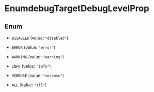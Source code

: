 

# EnumdebugTargetDebugLevelProp

## Enum


* `DISABLED` (value: `"disabled"`)

* `ERROR` (value: `"error"`)

* `WARNING` (value: `"warning"`)

* `INFO` (value: `"info"`)

* `VERBOSE` (value: `"verbose"`)

* `ALL` (value: `"all"`)



